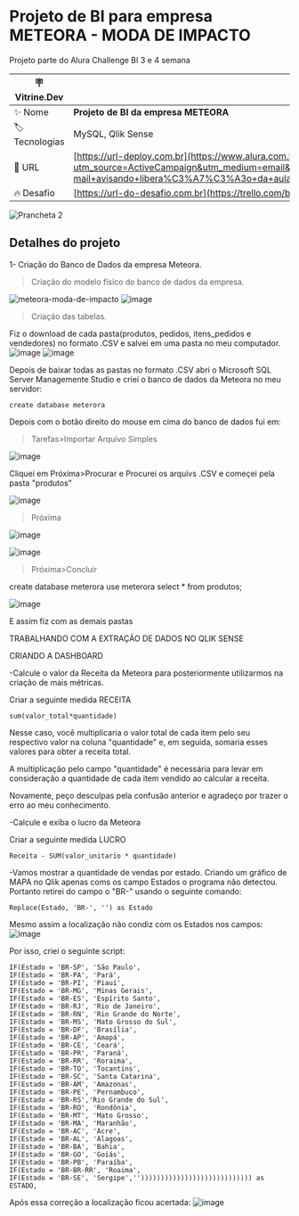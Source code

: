 # Projeto de BI para empresa METEORA - MODA DE IMPACTO

Projeto parte do Alura Challenge BI 3 e 4 semana

| :placard: Vitrine.Dev |     |
| -------------  | --- |
| :sparkles: Nome        | **Projeto de BI da empresa METEORA**
| :label: Tecnologias | MySQL, Qlik Sense
| :rocket: URL         | [https://url-deploy.com.br](https://www.alura.com.br/challenges/bi-3/semana-03-04-financeiro-empreendendo-dados-comercio-online?utm_source=ActiveCampaign&utm_medium=email&utm_content=%5BChallenge+BI%5D+%C3%9Altimos+desafios+no+ar%2C++FIRSTNAME++%E2%9C%85&utm_campaign=%5BCHALLANGE%5D+%28BI+-+3%C2%AA+ed+%29+E-mail+avisando+libera%C3%A7%C3%A3o+da+aula+03e04+%2B+convite+live+revis%C3%A3o+de+c%C3%B3digo&vgo_ee=aze3E7l1gxtnsu8AnmZeprYY%2Fzumqtc%2B%2Bv737AI3v%2FTB608%3D%3AJzgl9M%2FxDL3YTdrLxMcH67t1apCbsRZ%2F)
| :fire: Desafio     | [https://url-do-desafio.com.br](https://trello.com/b/dlXn3nuM/challenge-bi-semana-3-e-4)

![Prancheta 2](https://github.com/PedroMoeziaJr/Meteora-Projeto-de-BI/assets/112977342/f9a558a9-120e-4f5d-bec7-4c470e57afe4#vitrinedev)


## Detalhes do projeto

1- Criação do Banco de Dados da empresa Meteora.

>Criação do modelo físico do banco de dados da empresa.

![meteora-moda-de-impacto](https://github.com/PedroMoeziaJr/Meteora-Projeto-de-BI/assets/112977342/bb915142-e440-4193-9ec3-b94c29c3c70c)
![image](https://github.com/PedroMoeziaJr/Meteora-Projeto-de-BI/assets/112977342/b264f3c0-8fbc-4234-b505-91f7bb72c1fb)

 
>Criação das tabelas.

Fiz o download de cada pasta(produtos, pedidos, itens_pedidos e vendedores) no formato .CSV e salvei em uma pasta no meu computador.
![image](https://github.com/PedroMoeziaJr/Meteora-Projeto-de-BI/assets/112977342/6b4ab758-360c-4adc-92e3-50b0a730974f)
![image](https://github.com/PedroMoeziaJr/Meteora-Projeto-de-BI/assets/112977342/1f4de862-6401-42cf-80d4-e68375bbd4fa)

Depois de baixar todas as pastas no formato .CSV abri o Microsoft SQL Server Managemente Studio e criei o banco de dados da Meteora no meu servidor:

	create database meterora

Depois com o botão direito do mouse em cima do banco de dados fui em:
>Tarefas>Importar Arquivo Simples

![image](https://github.com/PedroMoeziaJr/Meteora-Projeto-de-BI/assets/112977342/d742855d-2d5b-4241-b8f2-ad02cca5b7af)

Cliquei em Próxima>Procurar e Procurei os arquivs .CSV e começei pela pasta "produtos"

![image](https://github.com/PedroMoeziaJr/Meteora-Projeto-de-BI/assets/112977342/2169c7c6-ba8b-4d0e-bcd6-0fc0284346f0)

>Próxima

![image](https://github.com/PedroMoeziaJr/Meteora-Projeto-de-BI/assets/112977342/f1e67847-4b63-42c5-99da-4809af6d2f06)

![image](https://github.com/PedroMoeziaJr/Meteora-Projeto-de-BI/assets/112977342/c8170705-5186-424d-abd4-ca696b9abbb6)

>Próxima>Concluir

create database meterora
use meterora
select * from produtos;

![image](https://github.com/PedroMoeziaJr/Meteora-Projeto-de-BI/assets/112977342/da864b9f-e6b7-432a-8100-e8b68269bc3e)

E assim fiz com as demais pastas


TRABALHANDO COM A EXTRAÇÃO DE DADOS NO QLIK SENSE

CRIANDO A DASHBOARD

-Calcule o valor da Receita da Meteora para posteriormente utilizarmos na criação de mais métricas.

Criar a seguinte medida RECEITA

	sum(valor_total*quantidade)

Nesse caso, você multiplicaria o valor total de cada item pelo seu respectivo valor na coluna "quantidade" e, em seguida, somaria esses valores para obter a receita total.

A multiplicação pelo campo "quantidade" é necessária para levar em consideração a quantidade de cada item vendido ao calcular a receita.

Novamente, peço desculpas pela confusão anterior e agradeço por trazer o erro ao meu conhecimento.

-Calcule e exiba o lucro da Meteora

Criar a seguinte medida LUCRO

	Receita - SUM(valor_unitario * quantidade)

-Vamos mostrar a quantidade de vendas por estado.
Criando um gráfico de MAPA no Qlik apenas coms os campo Estados o programa não detectou. Portanto retirei do campo o "BR-" usando o seguinte comando:
	
	Replace(Estado, 'BR-', '') as Estado	

Mesmo assim a localização não condiz com os Estados nos campos:
![image](https://github.com/PedroMoeziaJr/Meteora-Projeto-de-BI/assets/112977342/ad265375-37d4-4517-aa50-85c364ec6ff7)

Por isso, criei o seguinte script:

	IF(Estado = 'BR-SP', 'São Paulo',
	IF(Estado = 'BR-PA', 'Pará',
	IF(Estado = 'BR-PI', 'Piauí',
	IF(Estado = 'BR-MG', 'Minas Gerais', 
	IF(Estado = 'BR-ES', 'Espírito Santo',
	IF(Estado = 'BR-RJ', 'Rio de Janeiro',
	IF(Estado = 'BR-RN', 'Rio Grande do Norte',
	IF(Estado = 'BR-MS', 'Mato Grosso do Sul',
	IF(Estado = 'BR-DF', 'Brasília',
	IF(Estado = 'BR-AP', 'Amapá',
	IF(Estado = 'BR-CE', 'Ceará',
	IF(Estado = 'BR-PR', 'Paraná',
	IF(Estado = 'BR-RR', 'Roraima',
	IF(Estado = 'BR-TO', 'Tocantins',
	IF(Estado = 'BR-SC', 'Santa Catarina',
	IF(Estado = 'BR-AM', 'Amazonas',
	IF(Estado = 'BR-PE', 'Pernambuco',
	IF(Estado = 'BR-RS','Rio Grande do Sul',
	IF(Estado = 'BR-RO', 'Rondônia',
	IF(Estado = 'BR-MT', 'Mato Grosso',
	IF(Estado = 'BR-MA', 'Maranhão',
	IF(Estado = 'BR-AC', 'Acre',
	IF(Estado = 'BR-AL', 'Alagoas', 
	IF(Estado = 'BR-BA', 'Bahia', 
	IF(Estado = 'BR-GO', 'Goiás', 
	IF(Estado = 'BR-PB', 'Paraíba',
	IF(Estado = 'BR-BR-RR', 'Roaima',
	IF(Estado = 'BR-SE', 'Sergipe','')))))))))))))))))))))))))))) as ESTADO,
	
Após essa correção a localização ficou acertada:
![image](https://github.com/PedroMoeziaJr/Meteora-Projeto-de-BI/assets/112977342/4e1c8716-605d-44a0-8aa9-7f4b19c2afe0)








